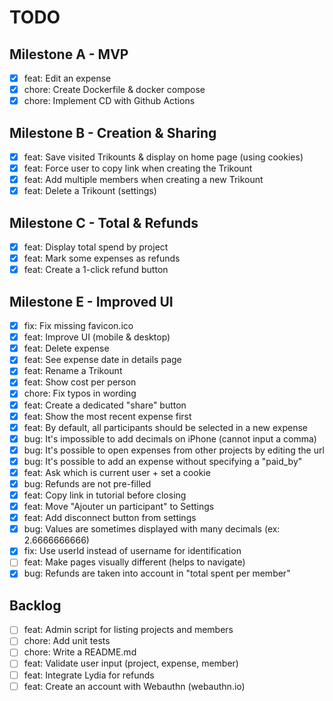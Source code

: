 # TODO

## Milestone A - MVP

- [x] feat: Edit an expense
- [x] chore: Create Dockerfile & docker compose
- [x] chore: Implement CD with Github Actions

## Milestone B - Creation & Sharing

- [x] feat: Save visited Trikounts & display on home page (using cookies)
- [x] feat: Force user to copy link when creating the Trikount
- [x] feat: Add multiple members when creating a new Trikount
- [x] feat: Delete a Trikount (settings)

## Milestone C - Total & Refunds

- [x] feat: Display total spend by project
- [x] feat: Mark some expenses as refunds
- [x] feat: Create a 1-click refund button

## Milestone E - Improved UI

- [x] fix: Fix missing favicon.ico
- [x] feat: Improve UI (mobile & desktop)
- [x] feat: Delete expense
- [x] feat: See expense date in details page
- [x] feat: Rename a Trikount
- [x] feat: Show cost per person
- [x] chore: Fix typos in wording
- [x] feat: Create a dedicated "share" button
- [x] feat: Show the most recent expense first
- [x] feat: By default, all participants should be selected in a new expense
- [x] bug: It's impossible to add decimals on iPhone (cannot input a comma)
- [x] bug: It's possible to open expenses from other projects by editing the url
- [x] bug: It's possible to add an expense without specifying a "paid_by"
- [x] feat: Ask which is current user + set a cookie
- [x] bug: Refunds are not pre-filled
- [x] feat: Copy link in tutorial before closing
- [x] feat: Move "Ajouter un participant" to Settings
- [x] feat: Add disconnect button from settings
- [x] bug: Values are sometimes displayed with many decimals (ex: 2.6666666666)
- [x] fix: Use userId instead of username for identification
- [ ] feat: Make pages visually different (helps to navigate)
- [x] bug: Refunds are taken into account in "total spent per member"

## Backlog

- [ ] feat: Admin script for listing projects and members
- [ ] chore: Add unit tests
- [ ] chore: Write a README.md
- [ ] feat: Validate user input (project, expense, member)
- [ ] feat: Integrate Lydia for refunds
- [ ] feat: Create an account with Webauthn (webauthn.io)